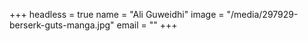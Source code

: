 +++
headless = true
name = "Ali Guweidhi"
image = "/media/297929-berserk-guts-manga.jpg"
email = ""
+++
